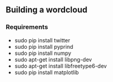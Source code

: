 ## Building a wordcloud

### Requirements 
- sudo pip install twitter
- sudo pip install pyprind
- sudo pip install numpy
- sudo apt-get install libpng-dev
- sudo apt-get install libfreetype6-dev
- sudo pip install matplotlib
